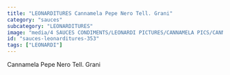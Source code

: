 ```yaml
---
title: "LEONARDITURES Cannamela Pepe Nero Tell. Grani"
category: "sauces"
subcategory: "LEONARDITURES"
image: "media/4 SAUCES CONDIMENTS/LEONARDI PICTURES/CANNAMELA PICS/CANNAMELA PEPE NERO TELL. GRANI.png"
id: "sauces-leonarditures-353"
tags: ["LEONARDI"]
---
```


Cannamela Pepe Nero Tell. Grani
